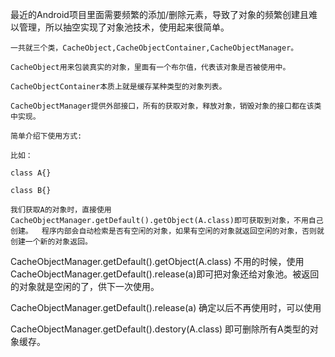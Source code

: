最近的Android项目里面需要频繁的添加/删除元素，导致了对象的频繁创建且难以管理，所以抽空实现了对象池技术，使用起来很简单。

    一共就三个类，CacheObject,CacheObjectContainer,CacheObjectManager。

    CacheObject用来包装真实的对象，里面有一个布尔值，代表该对象是否被使用中。

    CacheObjectContainer本质上就是缓存某种类型的对象列表。

    CacheObjectManager提供外部接口，所有的获取对象，释放对象，销毁对象的接口都在该类中实现。

    简单介绍下使用方式:

    比如：

    class A{}

    class B{}

    我们获取A的对象时，直接使用CacheObjectManager.getDefault().getObject(A.class)即可获取到对象，不用自己创建。  程序内部会自动检索是否有空闲的对象，如果有空闲的对象就返回空闲的对象，否则就创建一个新的对象返回。

CacheObjectManager.getDefault().getObject(A.class)
    不用的时候，使用CacheObjectManager.getDefault().release(a)即可把对象还给对象池。被返回的对象就是空闲的了，供下一次使用。

CacheObjectManager.getDefault().release(a)
    确定以后不再使用时，可以使用

CacheObjectManager.getDefault().destory(A.class)
即可删除所有A类型的对象缓存。